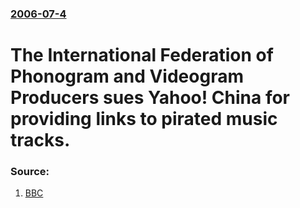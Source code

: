 ### [2006-07-4](/news/2006/07/4/index.md)

#  The International Federation of Phonogram and Videogram Producers sues Yahoo! China for providing links to pirated music tracks. 




### Source:

1. [BBC](http://news.bbc.co.uk/2/hi/technology/5142748.stm)

